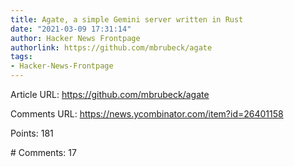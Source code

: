 ```yaml
---
title: Agate, a simple Gemini server written in Rust
date: "2021-03-09 17:31:14"
author: Hacker News Frontpage
authorlink: https://github.com/mbrubeck/agate
tags:
- Hacker-News-Frontpage
---
```


<p>Article URL: <a href="https://github.com/mbrubeck/agate">https://github.com/mbrubeck/agate</a></p>
<p>Comments URL: <a href="https://news.ycombinator.com/item?id=26401158">https://news.ycombinator.com/item?id=26401158</a></p>
<p>Points: 181</p>
<p># Comments: 17</p>
